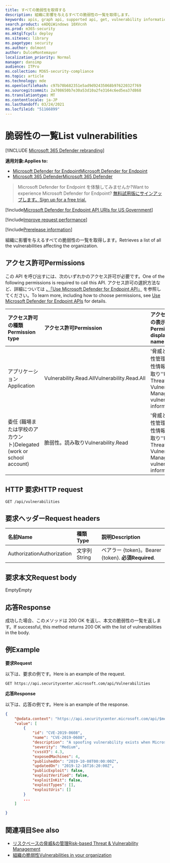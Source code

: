```yaml
---
title: すべての脆弱性を取得する
description: 組織に影響を与えるすべての脆弱性の一覧を取得します。
keywords: apis, graph api, supported api, get, vulnerability information, mdatp tvm api
search.product: eADQiWindows 10XVcnh
ms.prod: m365-security
ms.mktglfcycl: deploy
ms.sitesec: library
ms.pagetype: security
ms.author: dolmont
author: DulceMontemayor
localization_priority: Normal
manager: dansimp
audience: ITPro
ms.collection: M365-security-compliance
ms.topic: article
ms.technology: mde
ms.openlocfilehash: c97b70b682351e5ad9d92435068b97622032f769
ms.sourcegitcommit: 2a708650b7e30a53d10a2fe3164c6ed5ea37d868
ms.translationtype: MT
ms.contentlocale: ja-JP
ms.lasthandoff: 03/24/2021
ms.locfileid: "51166899"
---
```

# <a name="list-vulnerabilities"></a><span data-ttu-id="ebffd-104">脆弱性の一覧</span><span class="sxs-lookup"><span data-stu-id="ebffd-104">List vulnerabilities</span></span>

[!INCLUDE [Microsoft 365 Defender rebranding](../../includes/microsoft-defender.md)]

<span data-ttu-id="ebffd-105">**適用対象:**</span><span class="sxs-lookup"><span data-stu-id="ebffd-105">**Applies to:**</span></span>
- [<span data-ttu-id="ebffd-106">Microsoft Defender for Endpoint</span><span class="sxs-lookup"><span data-stu-id="ebffd-106">Microsoft Defender for Endpoint</span></span>](https://go.microsoft.com/fwlink/p/?linkid=2154037)
- [<span data-ttu-id="ebffd-107">Microsoft 365 Defender</span><span class="sxs-lookup"><span data-stu-id="ebffd-107">Microsoft 365 Defender</span></span>](https://go.microsoft.com/fwlink/?linkid=2118804)

> <span data-ttu-id="ebffd-108">Microsoft Defender for Endpoint を体験してみませんか?</span><span class="sxs-lookup"><span data-stu-id="ebffd-108">Want to experience Microsoft Defender for Endpoint?</span></span> [<span data-ttu-id="ebffd-109">無料試用版にサインアップします。</span><span class="sxs-lookup"><span data-stu-id="ebffd-109">Sign up for a free trial.</span></span>](https://www.microsoft.com/microsoft-365/windows/microsoft-defender-atp?ocid=docs-wdatp-exposedapis-abovefoldlink) 

[!include[Microsoft Defender for Endpoint API URIs for US Government](../../includes/microsoft-defender-api-usgov.md)]

[!include[Improve request performance](../../includes/improve-request-performance.md)]

[!include[Prerelease information](../../includes/prerelease.md)]

<span data-ttu-id="ebffd-110">組織に影響を与えるすべての脆弱性の一覧を取得します。</span><span class="sxs-lookup"><span data-stu-id="ebffd-110">Retrieves a list of all the vulnerabilities affecting the organization.</span></span>

## <a name="permissions"></a><span data-ttu-id="ebffd-111">アクセス許可</span><span class="sxs-lookup"><span data-stu-id="ebffd-111">Permissions</span></span>
<span data-ttu-id="ebffd-112">この API を呼び出すには、次のいずれかのアクセス許可が必要です。</span><span class="sxs-lookup"><span data-stu-id="ebffd-112">One of the following permissions is required to call this API.</span></span> <span data-ttu-id="ebffd-113">アクセス許可の選択方法など、詳細については [、「Use Microsoft Defender for Endpoint API」](apis-intro.md) を参照してください。</span><span class="sxs-lookup"><span data-stu-id="ebffd-113">To learn more, including how to choose permissions, see [Use Microsoft Defender for Endpoint APIs](apis-intro.md) for details.</span></span>

<span data-ttu-id="ebffd-114">アクセス許可の種類</span><span class="sxs-lookup"><span data-stu-id="ebffd-114">Permission type</span></span> |   <span data-ttu-id="ebffd-115">アクセス許可</span><span class="sxs-lookup"><span data-stu-id="ebffd-115">Permission</span></span>  |   <span data-ttu-id="ebffd-116">アクセス許可の表示名</span><span class="sxs-lookup"><span data-stu-id="ebffd-116">Permission display name</span></span>
:---|:---|:---
<span data-ttu-id="ebffd-117">アプリケーション</span><span class="sxs-lookup"><span data-stu-id="ebffd-117">Application</span></span> |   <span data-ttu-id="ebffd-118">Vulnerability.Read.All</span><span class="sxs-lookup"><span data-stu-id="ebffd-118">Vulnerability.Read.All</span></span> |    <span data-ttu-id="ebffd-119">'脅威と脆弱性管理の脆弱性情報の読み取り'</span><span class="sxs-lookup"><span data-stu-id="ebffd-119">'Read Threat and Vulnerability Management vulnerability information'</span></span>
<span data-ttu-id="ebffd-120">委任 (職場または学校のアカウント)</span><span class="sxs-lookup"><span data-stu-id="ebffd-120">Delegated (work or school account)</span></span> | <span data-ttu-id="ebffd-121">脆弱性。読み取り</span><span class="sxs-lookup"><span data-stu-id="ebffd-121">Vulnerability.Read</span></span> |   <span data-ttu-id="ebffd-122">'脅威と脆弱性管理の脆弱性情報の読み取り'</span><span class="sxs-lookup"><span data-stu-id="ebffd-122">'Read Threat and Vulnerability Management vulnerability information'</span></span>

## <a name="http-request"></a><span data-ttu-id="ebffd-123">HTTP 要求</span><span class="sxs-lookup"><span data-stu-id="ebffd-123">HTTP request</span></span>
```
GET /api/vulnerabilities
```

## <a name="request-headers"></a><span data-ttu-id="ebffd-124">要求ヘッダー</span><span class="sxs-lookup"><span data-stu-id="ebffd-124">Request headers</span></span>

<span data-ttu-id="ebffd-125">名前</span><span class="sxs-lookup"><span data-stu-id="ebffd-125">Name</span></span> | <span data-ttu-id="ebffd-126">種類</span><span class="sxs-lookup"><span data-stu-id="ebffd-126">Type</span></span> | <span data-ttu-id="ebffd-127">説明</span><span class="sxs-lookup"><span data-stu-id="ebffd-127">Description</span></span>
:---|:---|:---
<span data-ttu-id="ebffd-128">Authorization</span><span class="sxs-lookup"><span data-stu-id="ebffd-128">Authorization</span></span> | <span data-ttu-id="ebffd-129">文字列</span><span class="sxs-lookup"><span data-stu-id="ebffd-129">String</span></span> | <span data-ttu-id="ebffd-130">ベアラー {token}。</span><span class="sxs-lookup"><span data-stu-id="ebffd-130">Bearer {token}.</span></span> <span data-ttu-id="ebffd-131">**必須**</span><span class="sxs-lookup"><span data-stu-id="ebffd-131">**Required**.</span></span>


## <a name="request-body"></a><span data-ttu-id="ebffd-132">要求本文</span><span class="sxs-lookup"><span data-stu-id="ebffd-132">Request body</span></span>
<span data-ttu-id="ebffd-133">Empty</span><span class="sxs-lookup"><span data-stu-id="ebffd-133">Empty</span></span>

## <a name="response"></a><span data-ttu-id="ebffd-134">応答</span><span class="sxs-lookup"><span data-stu-id="ebffd-134">Response</span></span>
<span data-ttu-id="ebffd-135">成功した場合、このメソッドは 200 OK を返し、本文の脆弱性の一覧を返します。</span><span class="sxs-lookup"><span data-stu-id="ebffd-135">If successful, this method returns 200 OK with the list of vulnerabilities in the body.</span></span>


## <a name="example"></a><span data-ttu-id="ebffd-136">例</span><span class="sxs-lookup"><span data-stu-id="ebffd-136">Example</span></span>

<span data-ttu-id="ebffd-137">**要求**</span><span class="sxs-lookup"><span data-stu-id="ebffd-137">**Request**</span></span>

<span data-ttu-id="ebffd-138">以下は、要求の例です。</span><span class="sxs-lookup"><span data-stu-id="ebffd-138">Here is an example of the request.</span></span>

```http
GET https://api.securitycenter.microsoft.com/api/Vulnerabilities
```

<span data-ttu-id="ebffd-139">**応答**</span><span class="sxs-lookup"><span data-stu-id="ebffd-139">**Response**</span></span>

<span data-ttu-id="ebffd-140">以下は、応答の例です。</span><span class="sxs-lookup"><span data-stu-id="ebffd-140">Here is an example of the response.</span></span>


```json
{
    "@odata.context": "https://api.securitycenter.microsoft.com/api/$metadata#Vulnerabilities",
    "value": [
        {
            "id": "CVE-2019-0608",
            "name": "CVE-2019-0608",
            "description": "A spoofing vulnerability exists when Microsoft Browsers does not properly parse HTTP content. An attacker who successfully exploited this vulnerability could impersonate a user request by crafting HTTP queries. The specially crafted website could either spoof content or serve as a pivot to chain an attack with other vulnerabilities in web services.To exploit the vulnerability, the user must click a specially crafted URL. In an email attack scenario, an attacker could send an email message containing the specially crafted URL to the user in an attempt to convince the user to click it.In a web-based attack scenario, an attacker could host a specially crafted website designed to appear as a legitimate website to the user. However, the attacker would have no way to force the user to visit the specially crafted website. The attacker would have to convince the user to visit the specially crafted website, typically by way of enticement in an email or instant message, and then convince the user to interact with content on the website.The update addresses the vulnerability by correcting how Microsoft Browsers parses HTTP responses.",
            "severity": "Medium",
            "cvssV3": 4.3,
            "exposedMachines": 4,
            "publishedOn": "2019-10-08T00:00:00Z",
            "updatedOn": "2019-12-16T16:20:00Z",
            "publicExploit": false,
            "exploitVerified": false,
            "exploitInKit": false,
            "exploitTypes": [],
            "exploitUris": []
        }
        ...
    ]

}
```

## <a name="see-also"></a><span data-ttu-id="ebffd-141">関連項目</span><span class="sxs-lookup"><span data-stu-id="ebffd-141">See also</span></span>
- [<span data-ttu-id="ebffd-142">リスクベースの脅威&の管理</span><span class="sxs-lookup"><span data-stu-id="ebffd-142">Risk-based Threat & Vulnerability Management</span></span>](https://docs.microsoft.com/microsoft-365/security/defender-endpoint/next-gen-threat-and-vuln-mgt)
- [<span data-ttu-id="ebffd-143">組織の脆弱性</span><span class="sxs-lookup"><span data-stu-id="ebffd-143">Vulnerabilities in your organization</span></span>](https://docs.microsoft.com/microsoft-365/security/defender-endpoint/tvm-weaknesses)
